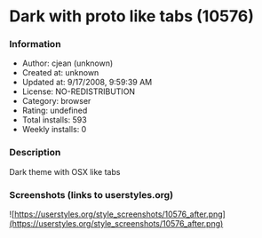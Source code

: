 # Dark with proto like tabs (10576)

### Information
- Author: cjean (unknown)
- Created at: unknown
- Updated at: 9/17/2008, 9:59:39 AM
- License: NO-REDISTRIBUTION
- Category: browser
- Rating: undefined
- Total installs: 593
- Weekly installs: 0


### Description
Dark  theme with OSX like tabs


### Screenshots (links to userstyles.org)
![https://userstyles.org/style_screenshots/10576_after.png](https://userstyles.org/style_screenshots/10576_after.png)


